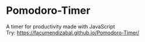 # Pomodoro-Timer
A timer for productivity made with JavaScript<br>
Try: https://facumendizabal.github.io/Pomodoro-Timer/
